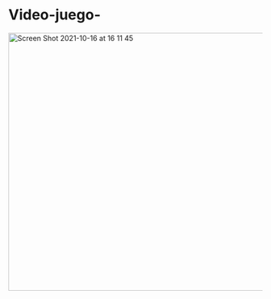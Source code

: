 # Video-juego-

<img width="512" alt="Screen Shot 2021-10-16 at 16 11 45" src="https://user-images.githubusercontent.com/26985597/137599478-00b70c9e-19aa-444c-a4c3-80d15c055104.png"> 
